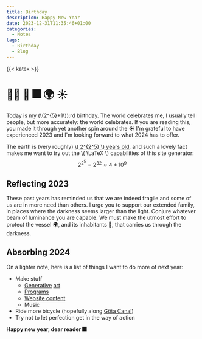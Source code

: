 ```yaml
---
title: Birthday
description: Happy New Year
date: 2023-12-31T11:35:46+01:00
categories:
  - Notes
tags:
  - Birthday
  - Blog
---
```


{{< katex >}}
# :man_astronaut: :rocket: :fireworks: :earth_africa: :sunny:

Today is my (\\(2^{5}+1\\)):rd birthday. The world celebrates me, I usually tell people, but more accurately:
the world celebrates. If you are reading this, you made it through yet another spin around the :sunny:
I'm grateful to have experienced 2023 and I'm looking forward to what 2024 has to offer.

The earth is (very roughly) [\\( 2^{2^5} \\) years old](https://en.wikipedia.org/wiki/Age_of_Earth),
and such a lovely fact makes me want to try out the \\( \LaTeX \\) capabilities of this site generator:
$$ 2^{2^5} = 2^{32} \approx 4 * 10^9 $$

## Reflecting 2023

These past years has reminded us that we are indeed fragile and some of us are in more need than others. I urge
you to support our extended family, in places where the darkness seems larger than the light. Conjure whatever
beam of luminance you are capable. We must make the utmost effort to protect the vessel :earth_africa:, and
its inhabitants :couple:, that carries us through the darkness.

## Absorbing 2024

On a lighter note, here is a list of things I want to do more of next year:
* Make stuff
  - [Generative](https://github.com/bdazl/goffer) [art](Art)
  - [Programs](https://github.com/bdazl/tmpl)
  - [Website content](https://github.com/bdazl/peyron.io)
  - Music
* Ride more bicycle (hopefully along [Göta Canal](https://www.gotakanal.se/en))
* Try not to let perfection get in the way of action

**Happy new year, dear reader :fireworks:**
